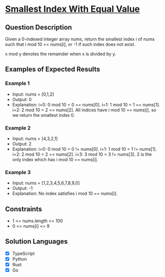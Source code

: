# [Smallest Index With Equal Value](https://leetcode.com/problems/smallest-index-with-equal-value/)

## Question Description

Given a 0-indexed integer array nums, return the smallest index i of nums such that i mod 10 == nums[i], or -1 if such index does not exist.

x mod y denotes the remainder when x is divided by y.

## Examples of Expected Results

### Example 1

- Input: nums = [0,1,2]
- Output: 0
- Explanation:
    i=0: 0 mod 10 = 0 == nums[0].
    i=1: 1 mod 10 = 1 == nums[1].
    i=2: 2 mod 10 = 2 == nums[2].
    All indices have i mod 10 == nums[i], so we return the smallest index 0.

### Example 2

- Input: nums = [4,3,2,1]
- Output: 2
- Explanation:
    i=0: 0 mod 10 = 0 != nums[0].
    i=1: 1 mod 10 = 1 != nums[1].
    i=2: 2 mod 10 = 2 == nums[2].
    i=3: 3 mod 10 = 3 != nums[3].
    2 is the only index which has i mod 10 == nums[i].

### Example 3

- Input: nums = [1,2,3,4,5,6,7,8,9,0]
- Output: -1
- Explanation: No index satisfies i mod 10 == nums[i].

## Constraints

- 1 <= nums.length <= 100
- 0 <= nums[i] <= 9

## Solution Languages

- [x] TypeScript
- [x] Python
- [x] Rust
- [x] Go
